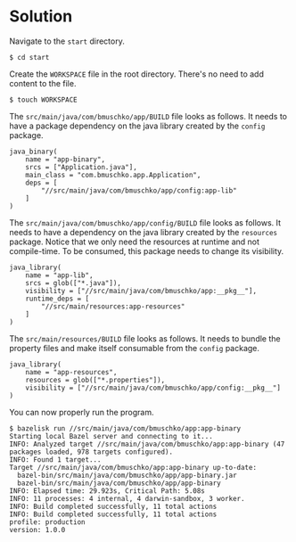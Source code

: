 # Solution

Navigate to the `start` directory.

```
$ cd start
```

Create the `WORKSPACE` file in the root directory. There's no need to add content to the file.

```
$ touch WORKSPACE
```

The `src/main/java/com/bmuschko/app/BUILD` file looks as follows. It needs to have a package dependency on the java library created by the `config` package.

```
java_binary(
    name = "app-binary",
    srcs = ["Application.java"],
    main_class = "com.bmuschko.app.Application",
    deps = [
        "//src/main/java/com/bmuschko/app/config:app-lib"
    ]
)
```

The `src/main/java/com/bmuschko/app/config/BUILD` file looks as follows. It needs to have a dependency on the java library created by the `resources` package. Notice that we only need the resources at runtime and not compile-time. To be consumed, this package needs to change its visibility.

```
java_library(
    name = "app-lib",
    srcs = glob(["*.java"]),
    visibility = ["//src/main/java/com/bmuschko/app:__pkg__"],
    runtime_deps = [
        "//src/main/resources:app-resources"
    ]
)
```

The `src/main/resources/BUILD` file looks as follows. It needs to bundle the property files and make itself consumable from the `config` package.

```
java_library(
    name = "app-resources",
    resources = glob(["*.properties"]),
    visibility = ["//src/main/java/com/bmuschko/app/config:__pkg__"]
)
```

You can now properly run the program.

```
$ bazelisk run //src/main/java/com/bmuschko/app:app-binary
Starting local Bazel server and connecting to it...
INFO: Analyzed target //src/main/java/com/bmuschko/app:app-binary (47 packages loaded, 978 targets configured).
INFO: Found 1 target...
Target //src/main/java/com/bmuschko/app:app-binary up-to-date:
  bazel-bin/src/main/java/com/bmuschko/app/app-binary.jar
  bazel-bin/src/main/java/com/bmuschko/app/app-binary
INFO: Elapsed time: 29.923s, Critical Path: 5.08s
INFO: 11 processes: 4 internal, 4 darwin-sandbox, 3 worker.
INFO: Build completed successfully, 11 total actions
INFO: Build completed successfully, 11 total actions
profile: production
version: 1.0.0
```
